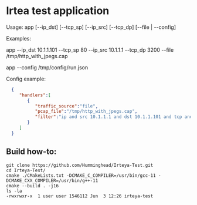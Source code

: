 # Irtea test application
 
 Usage:
  app  [--ip_dst] [--tcp_sp] [--ip_src] [--tcp_dp] [--file | --config]
 
  Examples:
 
  app --ip_dst 10.1.1.101 --tcp_sp 80 --ip_src 10.1.1.1 --tcp_dp 3200 --file /tmp/http_with_jpegs.cap
 
 
  app --config /tmp/config/run.json
 
  Config example:
  ```json
    {
       "handlers":[
          {
             "traffic_source":"file",
             "pcap_file":"/tmp/http_with_jpegs.cap",
             "filter":"ip and src 10.1.1.1 and dst 10.1.1.101 and tcp and src port 80 and dst port 3200"
          }
       ]
    }
```
## Build how-to:

```
git clone https://github.com/Humminghead/Irteya-Test.git
cd Irteya-Test/
cmake ./CMakeLists.txt -DCMAKE_C_COMPILER=/usr/bin/gcc-11 -DCMAKE_CXX_COMPILER=/usr/bin/g++-11 
cmake --build . -j16
ls -la
-rwxrwxr-x  1 user user 1546112 Jun  3 12:26 irteya-test

```
 
